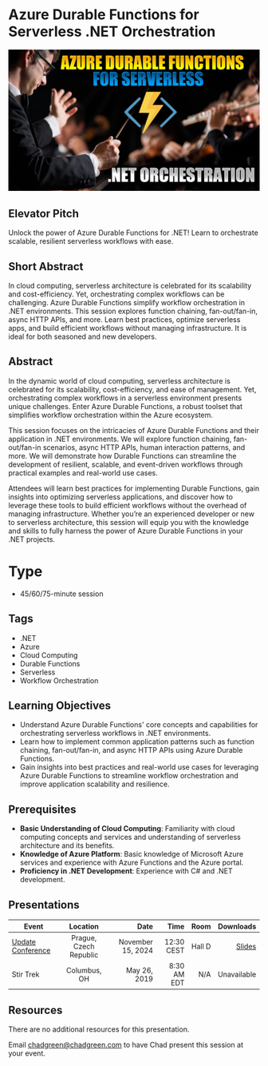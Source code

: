 # Azure Durable Functions for Serverless .NET Orchestration

![Azure Durable Functions for Serverless .NET Orchestration](thumbnail.jpg)

## Elevator Pitch

Unlock the power of Azure Durable Functions for .NET! Learn to orchestrate scalable, resilient serverless workflows with ease.

## Short Abstract

In cloud computing, serverless architecture is celebrated for its scalability and cost-efficiency. Yet, orchestrating complex workflows can be challenging. Azure Durable Functions simplify workflow orchestration in .NET environments. This session explores function chaining, fan-out/fan-in, async HTTP APIs, and more. Learn best practices, optimize serverless apps, and build efficient workflows without managing infrastructure. It is ideal for both seasoned and new developers.

## Abstract
In the dynamic world of cloud computing, serverless architecture is celebrated for its scalability, cost-efficiency, and ease of management. Yet, orchestrating complex workflows in a serverless environment presents unique challenges. Enter Azure Durable Functions, a robust toolset that simplifies workflow orchestration within the Azure ecosystem.

This session focuses on the intricacies of Azure Durable Functions and their application in .NET environments. We will explore function chaining, fan-out/fan-in scenarios, async HTTP APIs, human interaction patterns, and more. We will demonstrate how Durable Functions can streamline the development of resilient, scalable, and event-driven workflows through practical examples and real-world use cases.

Attendees will learn best practices for implementing Durable Functions, gain insights into optimizing serverless applications, and discover how to leverage these tools to build efficient workflows without the overhead of managing infrastructure. Whether you’re an experienced developer or new to serverless architecture, this session will equip you with the knowledge and skills to fully harness the power of Azure Durable Functions in your .NET projects.

# Type
- 45/60/75-minute session

## Tags
- .NET
- Azure
- Cloud Computing
- Durable Functions
- Serverless
- Workflow Orchestration

## Learning Objectives
- Understand Azure Durable Functions' core concepts and capabilities for orchestrating serverless workflows in .NET environments.
- Learn how to implement common application patterns such as function chaining, fan-out/fan-in, and async HTTP APIs using Azure Durable Functions.
- Gain insights into best practices and real-world use cases for leveraging Azure Durable Functions to streamline workflow orchestration and improve application scalability and resilience.

## Prerequisites
- **Basic Understanding of Cloud Computing**: Familiarity with cloud computing concepts and services and understanding of serverless architecture and its benefits.
- **Knowledge of Azure Platform**: Basic knowledge of Microsoft Azure services and experience with Azure Functions and the Azure portal.
- **Proficiency in .NET Development**: Experience with C# and .NET development.

## Presentations

| Event | Location | Date | Time | Room | Downloads |
|-------|:--------:|-----:|-----:|-----:|----------:|
| [Update Conference](https://www.updateconference.net/en) | Prague, Czech Republic | November 15, 2024 | 12:30 CEST | Hall D | [Slides](./EventMaterials/ServerlessOrchestration-UpdateConf.pdf) |
| Stir Trek | Columbus, OH | May 26, 2019 | 8:30 AM EDT | N/A | Unavailable |

## Resources
There are no additional resources for this presentation.

Email [chadgreen@chadgreen.com](mailto:chadgreen@chadgreen.com?subject=Presentation%20Request:%20Serverless%20Orchestration) to have Chad present this session at your event.
